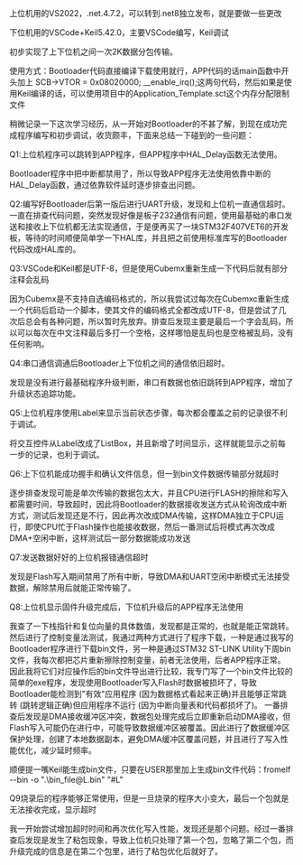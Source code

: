 上位机用的VS2022，.net.4.7.2，可以转到.net8独立发布，就是要做一些更改

下位机用的VSCode+Keil5.42.0，主要VSCode编写，Keil调试

初步实现了上下位机之间一次2K数据分包传输。

使用方式：Bootloader代码直接编译下载使用就行，APP代码的话main函数中开头加上  SCB->VTOR = 0x08020000;
	__enable_irq();这两句代码，然后如果是使用Keil编译的话，可以使用项目中的Application_Template.sct这个内存分配限制文件



稍微记录一下这次学习经历，从一开始对Bootloader的不甚了解，到现在成功完成程序编写和初步调试，收货颇丰，下面来总结一下碰到的一些问题：

Q1:上位机程序可以跳转到APP程序，但APP程序中HAL_Delay函数无法使用。

Bootloader程序中把中断都禁用了，所以导致APP程序无法使用依靠中断的HAL_Delay函数，通过依靠软件延时逐步排查出问题。

Q2:编写好Bootloader后第一版后进行UART升级，发现和上位机一直通信超时。
一直在排查代码问题，突然发现好像是板子232通信有问题，使用最基础的串口发送和接收上下位机都无法实现通信，于是便再买了一块STM32F407VET6的开发板，等待的时间顺便简单学一下HAL库，并且把之前使用标准库写的Bootloader代码改成HAL库的。

Q3:VSCode和Keil都是UTF-8，但是使用Cubemx重新生成一下代码后就有部分注释会乱码

因为Cubemx是不支持自选编码格式的，所以我尝试过每次在Cubemxc重新生成一个代码后启动一个脚本，使其文件的编码格式全都改成UTF-8，但是尝试了几次后总会有各种问题，所以暂时先放弃。排查后发现主要是最后一个字会乱码，所以可以每次在中文注释最后多打一个空格，这样哪怕是乱码也是空格被乱码，没有任何影响。

Q4:串口通信调通后Bootloader上下位机之间的通信依旧超时。

发现是没有进行最基础程序升级判断，串口有数据也依旧跳转到APP程序，增加了升级状态追踪功能。

Q5:上位机程序使用Label来显示当前状态步骤，每次都会覆盖之前的记录很不利于调试。

将交互控件从Label改成了ListBox，并且新增了时间显示，这样就能显示之前每一步的记录，也利于调试。

Q6:上下位机能成功握手和确认文件信息，但一到bin文件数据传输部分就超时

逐步排查发现可能是单次传输的数据包太大，并且CPU进行FLASH的擦除和写入都需要时间，导致超时，因此将Bootloader的数据接收发送方式从轮询改成中断方式，测试后发现还是不行，因此再次改成DMA传输，这样DMA独立于CPU运行，即使CPU忙于Flash操作也能接收数据，然后一番测试后将模式再次改成DMA+空闲中断，这样测试后一部分数据能成功发送

Q7:发送数据好好的上位机报错通信超时

发现是Flash写入期间禁用了所有中断，导致DMA和UART空闲中断模式无法接受数据，解除禁用后就能正常传输了。

Q8:上位机显示固件升级完成后，下位机升级后的APP程序无法使用

我查了一下栈指针和复位向量的具体数值，发现都是正常的，也就是能正常跳转。
然后进行了控制变量法测试，我通过两种方式进行了程序下载，一种是通过我写的Bootloader程序进行下载bin文件，另一种是通过STM32 ST-LINK Utility下周bin文件，我每次都把芯片重新擦除控制变量，前者无法使用，后者APP程序正常。
因此我将它们对应操作后的bin文件导出进行比较，我专门写了一个bin文件比较的简单的exe程序，发现使用Bootloader写入Flash时数据被损坏了，导致 Bootloader能检测到"有效"应用程序 (因为数据格式看起来正确)并且能够正常跳转 (跳转逻辑正确)但应用程序不运行 (因为中断向量表和代码都损坏了)。
一番排查后发现是DMA接收缓冲区冲突，数据包处理完成后立即重新启动DMA接收，但Flash写入可能仍在进行中，可能导致数据缓冲区被覆盖。因此进行了数据缓冲区保护处理，创建了本地数据副本，避免DMA缓冲区覆盖问题，并且进行了写入性能优化，减少延时频率。

顺便提一嘴Keil能生成bin文件，只要在USER那里加上生成bin文件代码：fromelf --bin -o ".\bin_file\@L.bin" "#L"

Q9烧录后的程序能够正常使用，但是一旦烧录的程序大小变大，最后一个包就是无法接收完成，显示超时

我一开始尝试增加超时时间和再次优化写入性能，发现还是那个问题。经过一番排查后发现是发生了粘包现象，导致上位机只处理了第一个包，忽略了第二个包，而升级完成的信息是在第二个包里，进行了粘包优化后就好了。
